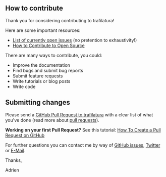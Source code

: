 ## How to contribute

Thank you for considering contributing to trafilatura!

Here are some important resources:

  * [List of currently open issues](https://github.com/adbar/trafilatura/issues) (no pretention to exhaustivity!)
  * [How to Contribute to Open Source](https://opensource.guide/how-to-contribute/)

There are many ways to contribute, you could:

  * Improve the documentation
  * Find bugs and submit bug reports
  * Submit feature requests
  * Write tutorials or blog posts
  * Write code

## Submitting changes

Please send a [GitHub Pull Request to trafilatura](https://github.com/adbar/trafilatura/pull/new/master) with a clear list of what you've done (read more about [pull requests](http://help.github.com/pull-requests/)).

**Working on your first Pull Request?** See this tutorial: [How To Create a Pull Request on GitHub](https://www.digitalocean.com/community/tutorials/how-to-create-a-pull-request-on-github)

For further questions you can contact me by way of [GitHub issues](https://github.com/adbar/trafilatura/issues), [Twitter](https://twitter.com/adbarbaresi) or [E-Mail](http://adrien.barbaresi.eu/).

Thanks,

Adrien